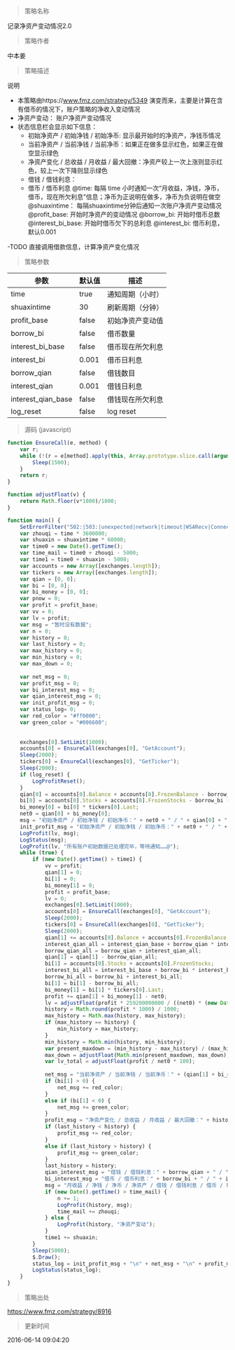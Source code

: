 
> 策略名称

记录净资产变动情况2.0

> 策略作者

中本姜

> 策略描述

说明
- 本策略由https://www.fmz.com/strategy/5349 演变而来，主要是计算在含有借币的情况下，账户策略的净收入变动情况
- 净资产变动： 账户净资产变动情况
- 状态信息栏会显示如下信息：
   - 初始净资产 / 初始净钱 / 初始净币: 显示最开始时的净资产，净钱币情况
   - 当前净资产 / 当前净钱 / 当前净币：如果正在做多显示红色，如果正在做空显示绿色
  -  净资产变化 / 总收益 / 月收益 / 最大回撤：净资产较上一次上涨则显示红色，较上一次下降则显示绿色
  - 借钱 / 借钱利息：
  - 借币 / 借币利息
@time: 每隔 time 小时通知一次“月收益，净钱，净币，借币，现在所欠利息”信息；净币为正说明在做多，净币为负说明在做空
@shuaxintime： 每隔shuaxintime分钟后通知一次账户净资产变动情况
@profit_base: 开始时净资产的变动情况
@borrow_bi: 开始时借币总数
@interest_bi_base: 开始时借币欠下的总利息
@interest_bi: 借币利息，默认0.001

-TODO
直接调用借款信息，计算净资产变化情况

> 策略参数



|参数|默认值|描述|
|----|----|----|
|time|true|通知周期（小时）|
|shuaxintime|30|刷新周期（分钟）|
|profit_base|false|初始净资产变动值|
|borrow_bi|false|借币数量|
|interest_bi_base|false|借币现在所欠利息|
|interest_bi|0.001|借币日利息|
|borrow_qian|false|借钱数目|
|interest_qian|0.001|借钱日利息|
|interest_qian_base|false|借钱现在所欠利息|
|log_reset|false|log reset|


> 源码 (javascript)

``` javascript
function EnsureCall(e, method) {
    var r;
    while (!(r = e[method].apply(this, Array.prototype.slice.call(arguments).slice(2)))) {
        Sleep(1500);
    }
    return r;
}

function adjustFloat(v) {
    return Math.floor(v*1000)/1000;
}

function main() {
    SetErrorFilter("502:|503:|unexpected|network|timeout|WSARecv|Connect|GetAddr|no such|reset|http|received|EOF");
    var zhouqi = time * 3600000;
    var shuaxin = shuaxintime * 60000;
    var time0 = new Date().getTime();
    var time_mail = time0 + zhouqi - 5000;
    var time1 = time0 + shuaxin - 5000;
    var accounts = new Array([exchanges.length]);
    var tickers = new Array([exchanges.length]);
    var qian = [0, 0];
    var bi = [0, 0];
    var bi_money = [0, 0];
    var pnow = 0;
    var profit = profit_base;
    var vv = 0;
    var lv = profit;
    var msg = "暂时没有数据";
    var n = 0;
    var history = 0;
    var last_history = 0;
    var max_history = 0;
    var min_history = 0;
    var max_down = 0;
    
    var net_msg = 0;
    var profit_msg = 0;
    var bi_interest_msg = 0;
    var qian_interest_msg = 0;
    var init_profit_msg = 0;
    var status_log= 0;
    var red_color = "#ff0000";
    var green_color = "#006600";
    
    
    exchanges[0].SetLimit(1000);
    accounts[0] = EnsureCall(exchanges[0], "GetAccount");
    Sleep(2000);
    tickers[0] = EnsureCall(exchanges[0], "GetTicker");
    Sleep(2000);
    if (log_reset) {
        LogProfitReset(); 
    }
    qian[0] = accounts[0].Balance + accounts[0].FrozenBalance - borrow_qian - interest_qian_base;
    bi[0] = accounts[0].Stocks + accounts[0].FrozenStocks - borrow_bi - interest_bi_base;
    bi_money[0] = bi[0] * tickers[0].Last;
    net0 = qian[0] + bi_money[0];
    msg = "初始净资产 / 初始净钱 / 初始净币：" + net0 + " / " + qian[0] + " / " + bi[0] + "@";
    init_profit_msg = "初始净资产 / 初始净钱 / 初始净币：" + net0 + " / " + qian[0] + " / " + bi[0];
    LogProfit(lv, msg);
    LogStatus(msg);
    LogProfit(lv, "所有账户初始数据已处理完毕，等待通知……@");
    while (true) {
        if (new Date().getTime() > time1) {
            vv = profit;
            qian[1] = 0;
            bi[1] = 0;
            bi_money[1] = 0;
            profit = profit_base;
            lv = 0;
            exchanges[0].SetLimit(1000);
            accounts[0] = EnsureCall(exchanges[0], "GetAccount");
            Sleep(2000);
            tickers[0] = EnsureCall(exchanges[0], "GetTicker");
            Sleep(2000);
            qian[1] += accounts[0].Balance + accounts[0].FrozenBalance;
            interest_qian_all = interest_qian_base + borrow_qian * interest_qian * (new Date().getTime() - time0) / 86400000;
            borrow_qian_all = borrow_qian + interest_qian_all;
            qian[1] = qian[1] - borrow_qian_all;
            bi[1] = accounts[0].Stocks + accounts[0].FrozenStocks;
            interest_bi_all = interest_bi_base + borrow_bi * interest_bi * (new Date().getTime() - time0) / 86400000;
            borrow_bi_all = borrow_bi + interest_bi_all;
            bi[1] = bi[1] - borrow_bi_all;
            bi_money[1] = bi[1] * tickers[0].Last;
            profit += qian[1] + bi_money[1] - net0;
            lv = adjustFloat(profit * 259200000000 / ((net0) * (new Date().getTime() - time0)));
            history = Math.round(profit * 1000) / 1000;
            max_history = Math.max(history, max_history);
            if (max_history == history) {
                min_history = max_history;
            }
            min_history = Math.min(history, min_history);
            var present_maxdown = (min_history - max_history) / (max_history + net0) * 100;
            max_down = adjustFloat(Math.min(present_maxdown, max_down));
            var lv_total = adjustFloat(profit / net0 * 100);
            
            net_msg = "当前净资产 / 当前净钱 / 当前净币：" + (qian[1] + bi_money[1]) + " / " + qian[1] + " / " + bi[1];
            if (bi[1] > 0) {
                net_msg += red_color;
            }
            else if (bi[1] < 0) {
                net_msg += green_color;
            }
            profit_msg = "净资产变化 / 总收益 / 月收益 / 最大回撤：" + history + " / " + lv_total + "% / " + lv + "% / " + max_down + "%";
            if (last_history < history) {
                profit_msg += red_color;
            }
            else if (last_history > history) {
                profit_msg += green_color;
            }
            last_history = history;
            qian_interest_msg = "借钱 / 借钱利息：" + borrow_qian + " / " + interest_qian_all;
            bi_interest_msg = "借币 / 借币利息：" + borrow_bi + " / " + interest_bi_all;
            msg = "月收益 / 净钱 / 净币 / 净资产 / 借钱 / 借钱利息 / 借币 / 现在所欠利息：" + lv + " / " + qian[1] + " / " + bi[1] + " / " + (qian[1] + bi_money[1]) + " / " + borrow_qian + " / " + interest_qian_all + " / " + borrow_bi + " / " + interest_bi_all;
            if (new Date().getTime() > time_mail) {
                n += 1;
                LogProfit(history, msg);
                time_mail += zhouqi;
            } else {
                LogProfit(history, "净资产变动");
            }
            time1 += shuaxin;
        }
        Sleep(5000);
        $.Draw();
        status_log = init_profit_msg + "\n" + net_msg + "\n" + profit_msg + "\n" + qian_interest_msg + "\n" + bi_interest_msg;
        LogStatus(status_log);
    }
}
```

> 策略出处

https://www.fmz.com/strategy/8916

> 更新时间

2016-06-14 09:04:20
